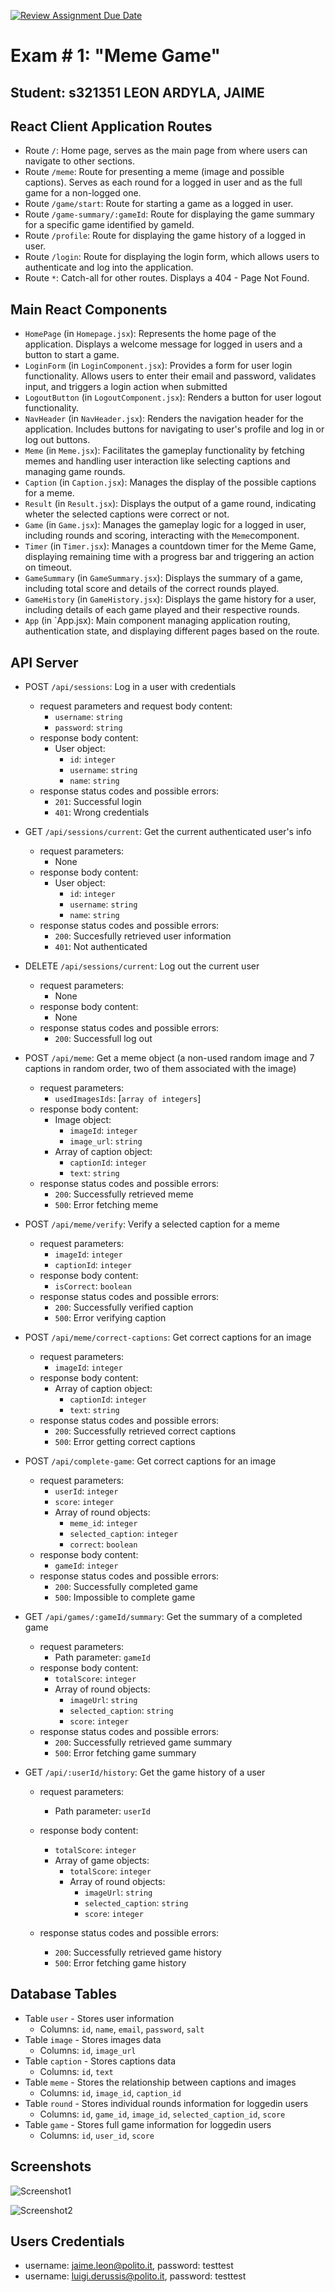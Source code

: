 [![Review Assignment Due Date](https://classroom.github.com/assets/deadline-readme-button-24ddc0f5d75046c5622901739e7c5dd533143b0c8e959d652212380cedb1ea36.svg)](https://classroom.github.com/a/AVMm0VzU)
# Exam # 1: "Meme Game"
## Student: s321351 LEON ARDYLA, JAIME 

## React Client Application Routes

- Route `/`: Home page, serves as the main page from where users can navigate to other sections.
- Route `/meme`: Route for presenting a meme (image and possible captions). Serves as each round for a logged in user and as the full game for a non-logged one.
- Route `/game/start`: Route for starting a game as a logged in user. 
- Route `/game-summary/:gameId`: Route for displaying the game summary for a specific game identified by gameId.
- Route `/profile`: Route for displaying the game history of a logged in user.
- Route `/login`: Route for displaying the login form, which allows users to authenticate and log into the application.
- Route `*`: Catch-all for other routes. Displays a 404 - Page Not Found.


## Main React Components

- `HomePage` (in `Homepage.jsx`): Represents the home page of the application. Displays a welcome message for logged in users and a button to start a game.
- `LoginForm` (in `LoginComponent.jsx`): Provides a form for user login functionality. Allows users to enter their email and password, validates input, and triggers a login action when submitted
- `LogoutButton` (in `LogoutComponent.jsx`): Renders a button for user logout functionality.
- `NavHeader` (in `NavHeader.jsx`): Renders the navigation header for the application. Includes buttons for navigating to user's profile and log in or log out buttons.
- `Meme` (in `Meme.jsx`): Facilitates the gameplay functionality by fetching memes and handling user interaction like selecting captions and managing game rounds.
- `Caption` (in `Caption.jsx`): Manages the display of the possible captions for a meme.
- `Result` (in `Result.jsx`): Displays the output of a game round, indicating wheter the selected captions were correct or not.
- `Game` (in `Game.jsx`): Manages the gameplay logic for a logged in user, including rounds and scoring, interacting with the `Meme`component.
- `Timer` (in `Timer.jsx`): Manages a countdown timer for the Meme Game, displaying remaining time with a progress bar and triggering an action on timeout.
- `GameSummary` (in `GameSummary.jsx`): Displays the summary of a game, including total score and details of the correct rounds played.
- `GameHistory` (in `GameHistory.jsx`): Displays the game history for a user, including details of each game played and their respective rounds.
- `App` (in `App.jsx): Main component managing application routing, authentication state, and displaying different pages based on the route.


## API Server

- POST `/api/sessions`: Log in a user with credentials
  - request parameters and request body content: 
    - `username`: `string` 
    - `password`: `string`
  - response body content: 
    - User object:
      - `id`: `integer`
      - `username`: `string`
      - `name`: `string`
  - response status codes and possible errors:
    - `201`: Successful login
    - `401`: Wrong credentials

- GET `/api/sessions/current`: Get the current authenticated user's info
  - request parameters:
    - None
  - response body content:
    - User object:
      - `id`: `integer`
      - `username`: `string`
      - `name`: `string`
  - response status codes and possible errors:
    - `200`: Succesfully retrieved user information
    - `401`: Not authenticated

- DELETE `/api/sessions/current`: Log out the current user
  - request parameters:
    - None
  - response body content:
    - None
  - response status codes and possible errors:
    - `200`: Successfull log out

- POST `/api/meme`: Get a meme object (a non-used random image and 7 captions in random order, two of them associated with the image)
  - request parameters:
    - `usedImagesIds`: [`array of integers`]
  - response body content:
    - Image object:
      - `imageId`: `integer`
      - `image_url`: `string`
    - Array of caption object:
      - `captionId`: `integer`
      - `text`: `string`
  - response status codes and possible errors:
    - `200`: Successfully retrieved meme
    - `500`: Error fetching meme

- POST `/api/meme/verify`: Verify a selected caption for a meme
  - request parameters:
    - `imageId`: `integer`
    - `captionId`: `integer`
  - response body content:
    - `isCorrect`: `boolean`
  - response status codes and possible errors:
    - `200`: Successfully verified caption
    - `500`: Error verifying caption

- POST `/api/meme/correct-captions`: Get correct captions for an image
  - request parameters:
    - `imageId`: `integer`
  - response body content:
    - Array of caption object:
      - `captionId`: `integer`
      - `text`: `string`
  - response status codes and possible errors:
    - `200`: Successfully retrieved correct captions
    - `500`: Error getting correct captions

- POST `/api/complete-game`: Get correct captions for an image
  - request parameters:
    - `userId`: `integer`
    - `score`: `integer`
    - Array of round objects: 
      - `meme_id`: `integer`
      - `selected_caption`: `integer`
      - `correct`: `boolean`
  - response body content:
    - `gameId`: `integer`
  - response status codes and possible errors:
    - `200`: Successfully completed game
    - `500`: Impossible to complete game

- GET `/api/games/:gameId/summary`: Get the summary of a completed game
  - request parameters:
    - Path parameter: `gameId`
  - response body content:
    - `totalScore`: `integer`
    - Array of round objects: 
      - `imageUrl`: `string`
      - `selected_caption`: `string`
      - `score`: `integer`
  - response status codes and possible errors:
    - `200`: Successfully retrieved game summary
    - `500`: Error fetching game summary

- GET `/api/:userId/history`: Get the game history of a user
  - request parameters:
    - Path parameter: `userId`
  - response body content:
    - `totalScore`: `integer`
    - Array of game objects: 
      - `totalScore`: `integer`
      - Array of round objects:
        - `imageUrl`: `string`
        - `selected_caption`: `string`
        - `score`: `integer` 

  - response status codes and possible errors:
    - `200`: Successfully retrieved game history
    - `500`: Error fetching game history


## Database Tables

- Table `user` - Stores user information
  - Columns: `id`, `name`, `email`, `password`, `salt`
- Table `image` - Stores images data
  - Columns: `id`, `image_url`
- Table `caption` - Stores captions data
  - Columns: `id`, `text`
- Table `meme` - Stores the relationship between captions and images
  - Columns: `id`, `image_id`, `caption_id`
- Table `round` - Stores individual rounds information for loggedin users
  - Columns: `id`, `game_id`, `image_id`, `selected_caption_id`, `score`	
- Table `game` - Stores full game information for loggedin users
  - Columns: `id`, `user_id`, `score`	



## Screenshots

![Screenshot1](./img/screenshot1.PNG)

![Screenshot2](./img/screenshot2.PNG)


## Users Credentials

- username: jaime.leon@polito.it, password: testtest
- username: luigi.derussis@polito.it, password: testtest
